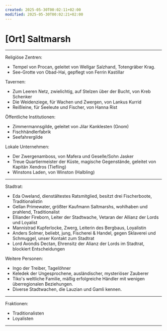 ```yaml
---
created: 2025-05-30T00:02:11+02:00
modified: 2025-05-30T00:02:21+02:00
---
```


# [Ort] Saltmarsh

* * *

Religiöse Zentren:
- Tempel von Procan, geleitet von Wellgar Salzhand, Totengräber Krag.
- See-Grotte von Obad-Hai, gepflegt von Ferrin Kastillar

Tavernen:
- Zum Leeren Netz, zwielichtig, auf Stelzen über der Bucht, von Kreb Schenker
- Die Weidenziege, für Wachen und Zwergen, von Lankus Kurrid
- Reißleine, für Seeleute und Fischer, von Hanna Rist

Öffentliche Institutionen:
- Zimmermannsgilde, geleitet von Jilar Kanklesten (Gnom)
- Fischhändlerfabrik
- Seefahrergilde

Lokale Unternehmen:
- Der Zwergenamboss, von Mafera und Geselle/Sohn Jasker
- Treue Quartiermeister der Küste, magische Gegenstände, geleitet von Kapitän Xendros (Tiefling)
- Winstons Laden, von Winston (Halbling)

* * *

Stadtrat:
- Eda Oweland, dienstältestes Ratsmitglied, besitzt drei Fischerboote, Traditionalistin
- Gellan Primewater, größter Kaufmann Saltmarshs, wohlhaben und prahlend, Traditionalist
- Elliander Fireborn, Leiter der Stadtwache, Vetaran der Allianz der Lords und Loyalist
- Mannistrad Kupferlocke, Zwerg, Leiterin des Bergbaus, Loyalistin
- Anders Solmer, beliebt, jung, Fischerei & Handel, gegen Sklaverei und Schmuggel, unser Kontakt zum Stadtrat
- Lord Avondis Dectan, Ehrensitz der Alianz der Lords im Stadtrat, blockiert Entscheidungen

Weitere Personen:
- Ingo der Treiber, Tagelöhner
- Keledek der Ungesprochene, ausländischer, mysteriöser Zauberer
- Tiko's weltliche Familie, mäßig erfolgreiche Händler mit wenigen überregionalen Beziehungen.
- Diverse Stadtwachen, die Lauzian und Gamli kennen.

* * *

Fraktionen:
- Traditionalisten
- Loyalisten

* * *
